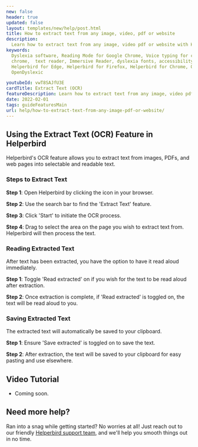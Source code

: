 ```yaml
---
new: false
header: true
updated: false
layout: templates/new/help/post.html
title: How to extract text from any image, video, pdf or website
description:
  Learn how to extract text from any image, video pdf or website with Helperbirds OCR feature extension.
keywords:
  Dyslexia software, Reading Mode for Google Chrome, Voice typing for chrome, Text to speech for
  chrome,  text reader, Immersive Reader, dyslexia fonts, accessibility software, dyslexia software,
  Helperbird for Edge, Helperbird for Firefox, Helperbird for Chrome, Opendyslexic for Chrome,
  OpenDyslexic

youtubeId: vwT8SAJfU3E
cardTitle: Extract Text (OCR)
featureDescription: Learn how to extract text from any image, video pdf or website with Helperbirds OCR feature extension.
date: 2022-02-01
tags: guideFeaturesMain
url: help/how-to-extract-text-from-any-image-pdf-or-website/
---
```





## Using the Extract Text (OCR) Feature in Helperbird

Helperbird's OCR feature allows you to extract text from images, PDFs, and web pages into selectable and readable text.

### Steps to Extract Text

**Step 1**: Open Helperbird by clicking the icon in your browser.

**Step 2**: Use the search bar to find the 'Extract Text' feature.

**Step 3**: Click 'Start' to initiate the OCR process.

**Step 4**: Drag to select the area on the page you wish to extract text from. Helperbird will then process the text.

### Reading Extracted Text

After text has been extracted, you have the option to have it read aloud immediately.

**Step 1**: Toggle 'Read extracted' on if you wish for the text to be read aloud after extraction.

**Step 2**: Once extraction is complete, if 'Read extracted' is toggled on, the text will be read aloud to you.

### Saving Extracted Text

The extracted text will automatically be saved to your clipboard.

**Step 1**: Ensure 'Save extracted' is toggled on to save the text.

**Step 2**: After extraction, the text will be saved to your clipboard for easy pasting and use elsewhere.


## Video Tutorial

- Coming soon.

## Need more help?

Ran into a snag while getting started? No worries at all! Just reach out to our friendly [Helperbird support team](/support/), and we'll help you smooth things out in no time.




